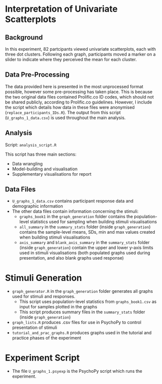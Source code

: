 # Interpretation of Univariate Scatterplots

## Background

In this experiment, 82 partcipants viewed univariate scatterplots, each with three dot clusters. Following each graph, participants moved a marker on a slider to indicate where they perceived the mean for each cluster.

## Data Pre-Processing

The data provided here is presented in the most unprocessed format possible, however some pre-processing has taken place. This is because the two original data files contained Prolific.co ID codes, which should not be shared publicly, according to Prolific.co guidelines. However, I include the script which details how data in these files were anonymised (`replace_participants_IDs.R`). The output from this script (`U_graphs_1_data.csv`) is used throughout the main analysis. 

## Analysis

Script: `analysis_script.R`

This script has three main sections:

- Data wrangling
- Model-building and visualisation
- Supplementary visualisations for report
 
## Data Files

- `U_graphs_1_data.csv` contains participant response data and demographic information
- The other data files contain information concerning the stimuli:
     - `graphs_book1` in the `graph_generation` folder contains the population-level statistics used for sampling when building stimuli visualisations
     - `all_summary` in the `summary_stats` folder (inside `graph_generation`) contains the sample-level means, SDs, min and max values created when building stimuli visualisations 
     - `axis_summary` and `blank_axis_summary` in the `summary_stats` folder (inside `graph_generation`) contain the upper and lower y-axis limits used in stimuli visualisations (both populated graphs used during presentation, and also blank graphs used response)

# Stimuli Generation

- `graph_generator.R` in the `graph_generation` folder generates all graphs used for stimuli and responses. 
     - This script uses population-level statistics from `graphs_book1.csv` as input for samples plotted in the graphs
     - This script produces summary files in the `summary_stats` folder (inside `graph_generation`)
- `graph_lists.R` produces .csv files for use in PsychoPy to control presentation of stimuli
- `tutorial_and_prac_graphs.R` produces graphs used in the tutorial and practice phases of the experiment

# Experiment Script

- The file `U_graphs_1.psyexp` is the PsychoPy script which runs the experiment.
